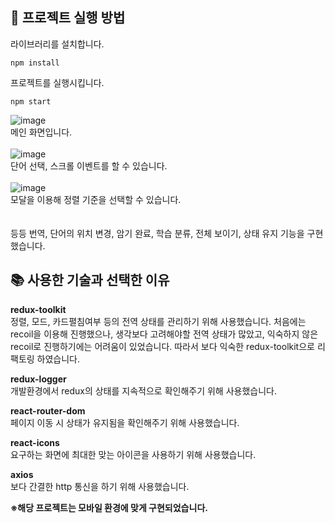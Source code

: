 ## 📌 프로젝트 실행 방법

라이브러리를 설치합니다.

```
npm install
```
프로젝트를 실행시킵니다.
```
npm start
```

![image](https://user-images.githubusercontent.com/48580444/180768178-2a9b9529-537c-4668-afca-2a3afdd4cc68.png)
<br/>메인 화면입니다.
<br/>
<br/>
![image](https://user-images.githubusercontent.com/48580444/180768309-8d93f514-69c5-41e2-8d27-88a0a02e503d.png)
<br/>단어 선택, 스크롤 이벤트를 할 수 있습니다.
<br/>
<br/>
![image](https://user-images.githubusercontent.com/48580444/180768492-7583ec93-cec2-43ed-8725-d2830a0b9a7e.png)
<br/>모달을 이용해 정렬 기준을 선택할 수 있습니다.
<br/>
<br/>
<br/>등등 번역, 단어의 위치 변경, 암기 완료, 학습 분류, 전체 보이기, 상태 유지 기능을 구현했습니다.


## :books: 사용한 기술과 선택한 이유
**redux-toolkit**<br/>
정렬, 모드, 카드펼침여부 등의 전역 상태를 관리하기 위해 사용했습니다. 처음에는 recoil을 이용해 진행했으나, 생각보다 고려해야할 전역 상태가 많았고, 익숙하지 않은 recoil로 진행하기에는 어려움이 있었습니다. 따라서 보다 익숙한 redux-toolkit으로 리팩토링 하였습니다.

**redux-logger**<br/>
개발환경에서 redux의 상태를 지속적으로 확인해주기 위해 사용했습니다.

**react-router-dom**<br/>
페이지 이동 시 상태가 유지됨을 확인해주기 위해 사용했습니다.

**react-icons**<br/>
요구하는 화면에 최대한 맞는 아이콘을 사용하기 위해 사용했습니다.

**axios**<br/>
보다 간결한 http 통신을 하기 위해 사용했습니다.

**※해당 프로젝트는 모바일  환경에 맞게 구현되었습니다.**
